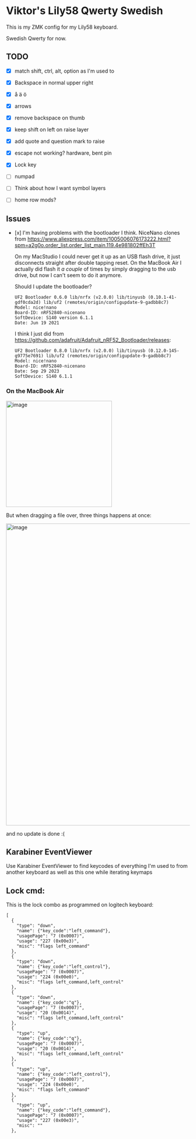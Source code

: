 # Viktor's Lily58 Qwerty Swedish

This is my ZMK config for my Lily58 keyboard.

Swedish Qwerty for now.

## TODO
- [x] match shift, ctrl, alt, option as I'm used to
- [x] Backspace in normal upper right
- [x] å ä ö 
- [x] arrows
- [x] remove backspace on thumb
- [x] keep shift on left on raise layer
- [x] add quote and question mark to raise
- [x] escape not working? hardware, bent pin
- [x] Lock key
- [ ] numpad
- [ ] Think about how I want symbol layers
- [ ] home row mods?



## Issues
- [x] I'm having problems with the bootloader I think. NiceNano clones from https://www.aliexpress.com/item/1005006076173222.html?spm=a2g0o.order_list.order_list_main.119.4e981802ffEh3T

    On my MacStudio I could never get it up as an USB flash drive, it just disconnects straight after double tapping reset. On the MacBook Air I actually did flash it _a couple_ of times by simply dragging to the usb drive, but now I can't seem to do it anymore.
  
    Should I update the bootloader?
      
      UF2 Bootloader 0.6.0 lib/nrfx (v2.0.0) lib/tinyusb (0.10.1-41-gdf0cda2d) lib/uf2 (remotes/origin/configupdate-9-gadbb8c7)
      Model: nice!nano
      Board-ID: nRF52840-nicenano
      SoftDevice: S140 version 6.1.1
      Date: Jun 19 2021

    I think I just did from https://github.com/adafruit/Adafruit_nRF52_Bootloader/releases:


      UF2 Bootloader 0.8.0 lib/nrfx (v2.0.0) lib/tinyusb (0.12.0-145-g9775e7691) lib/uf2 (remotes/origin/configupdate-9-gadbb8c7)
      Model: nice!nano
      Board-ID: nRF52840-nicenano
      Date: Sep 29 2023
      SoftDevice: S140 6.1.1

### On the MacBook Air

<img width="290" alt="image" src="https://github.com/hedefalk/zmk-config-lily58/assets/116520/93cee6ed-0a85-4d0e-8b78-681de0c8c6c4">

But when dragging a file over, three things happens at once:

<img width="825" alt="image" src="https://github.com/hedefalk/zmk-config-lily58/assets/116520/c0a5301b-28ee-40c9-bb1a-f6233c181665">

and no update is done :(


## Karabiner EventViewer
Use Karabiner EventViewer to find keycodes of everything I'm used to from another keyboard as well as this one while iterating keymaps


## Lock cmd:
This is the lock combo as programmed on logitech keyboard:

    [
      {
        "type": "down",
        "name": {"key_code":"left_command"},
        "usagePage": "7 (0x0007)",
        "usage": "227 (0x00e3)",
        "misc": "flags left_command"
      },
      {
        "type": "down",
        "name": {"key_code":"left_control"},
        "usagePage": "7 (0x0007)",
        "usage": "224 (0x00e0)",
        "misc": "flags left_command,left_control"
      },
      {
        "type": "down",
        "name": {"key_code":"q"},
        "usagePage": "7 (0x0007)",
        "usage": "20 (0x0014)",
        "misc": "flags left_command,left_control"
      },
      {
        "type": "up",
        "name": {"key_code":"q"},
        "usagePage": "7 (0x0007)",
        "usage": "20 (0x0014)",
        "misc": "flags left_command,left_control"
      },
      {
        "type": "up",
        "name": {"key_code":"left_control"},
        "usagePage": "7 (0x0007)",
        "usage": "224 (0x00e0)",
        "misc": "flags left_command"
      },
      {
        "type": "up",
        "name": {"key_code":"left_command"},
        "usagePage": "7 (0x0007)",
        "usage": "227 (0x00e3)",
        "misc": ""
      },
    